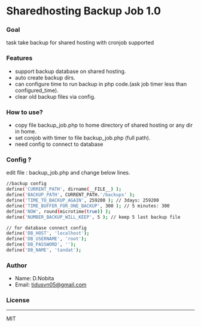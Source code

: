 # Sharedhosting Backup Job 1.0

###  Goal
task take backup for shared hosting with cronjob supported

###  Features
* support backup database on shared hosting.
* auto create backup dirs.
* can configure time to run backup in php code.(ask job timer less than configured_time).
* clear old backup files via config.

###  How to use?
- copy file backup_job.php to home directory of shared hosting or any dir in home.
- set conjob with timer to file backup_job.php (full path). 
- need config to connect to database


###  Config ?
edit file : backup_job.php and change below lines.

```sh
//backup config
define('CURRENT_PATH', dirname(__FILE__) );
define('BACKUP_PATH', CURRENT_PATH.'/backups' );
define('TIME_TO_BACKUP_AGAIN', 259200 ); // 3days: 259200
define('TIME_BUFFER_FOR_ONE_BACKUP', 300 ); // 5 minutes: 300
define('NOW', round(microtime(true)) );
define('NUMBER_BACKUP_WILL_KEEP', 5 ); // keep 5 last backup file

// for database connect config
define('DB_HOST', 'localhost');
define('DB_USERNAME', 'root');
define('DB_PASSWORD', '');
define('DB_NAME', 'tandat'); 
```


###  Author
- Name: D.Nobita
- Email: tidusvn05@gmail.com

###  License
----

MIT





